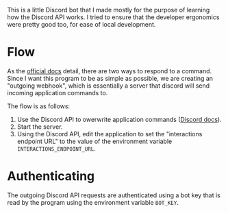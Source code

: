 This is a little Discord bot that I made mostly for the purpose of learning how the Discord API works. I tried to ensure that the developer ergonomics were pretty good too, for ease of local development.

# Flow

As the [official docs](https://discord.com/developers/docs/interactions/receiving-and-responding#receiving-an-interaction) detail, there are two ways to respond to a command. Since I want this program to be as simple as possible, we are creating an "outgoing webhook", which is essentially a server that discord will send incoming application commands to.

The flow is as follows:

1. Use the Discord API to owerwrite application commands ([Discord docs](https://discord.com/developers/docs/interactions/application-commands#bulk-overwrite-global-application-commands)).
1. Start the server.
1. Using the Discord API, edit the application to set the "interactions endpoint URL" to the value of the environment variable `INTERACTIONS_ENDPOINT_URL`.

# Authenticating

The outgoing Discord API requests are authenticated using a bot key that is read by the program using the environment variable `BOT_KEY`.
